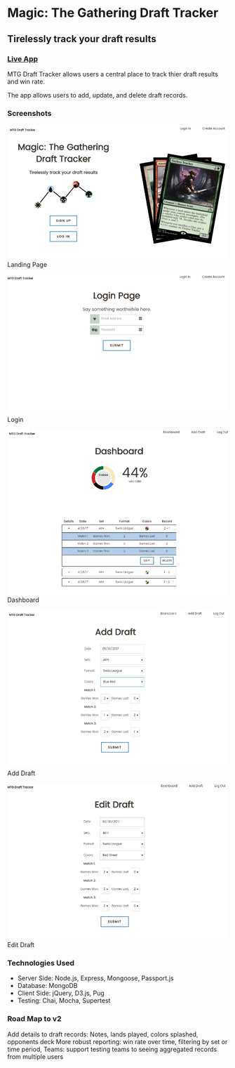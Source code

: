 Magic: The Gathering Draft Tracker
==========================
Tirelessly track your draft results
-----------------------------------
### [Live App](https://radiant-atoll-26052.herokuapp.com/)

MTG Draft Tracker allows users a central place to track thier draft results and win rate.

The app allows users to add, update, and delete draft records.

### Screenshots
![Landing Page](/public/images/screenshots/landing.PNG "Landing Page")
Landing Page

![Login](/public/images/screenshots/Login.PNG "Login")
Login

![Dashboard](/public/images/screenshots/dashboard.PNG "Dashboard")
Dashboard

![Add Draft](/public/images/screenshots/add-draft.PNG "Add Draft")
Add Draft

![edit Draft](/public/images/screenshots/edit-draft.PNG "Edit Draft")
Edit Draft

### Technologies Used
-   Server Side: Node.js, Express, Mongoose, Passport.js
-   Database: MongoDB
-   Client Side: jQuery, D3.js, Pug
-   Testing: Chai, Mocha, Supertest

### Road Map to v2
Add details to draft records: Notes, lands played, colors splashed, opponents deck
More robust reporting: win rate over time, filtering by set or time period, 
Teams: support testing teams to seeing aggregated records from multiple users
